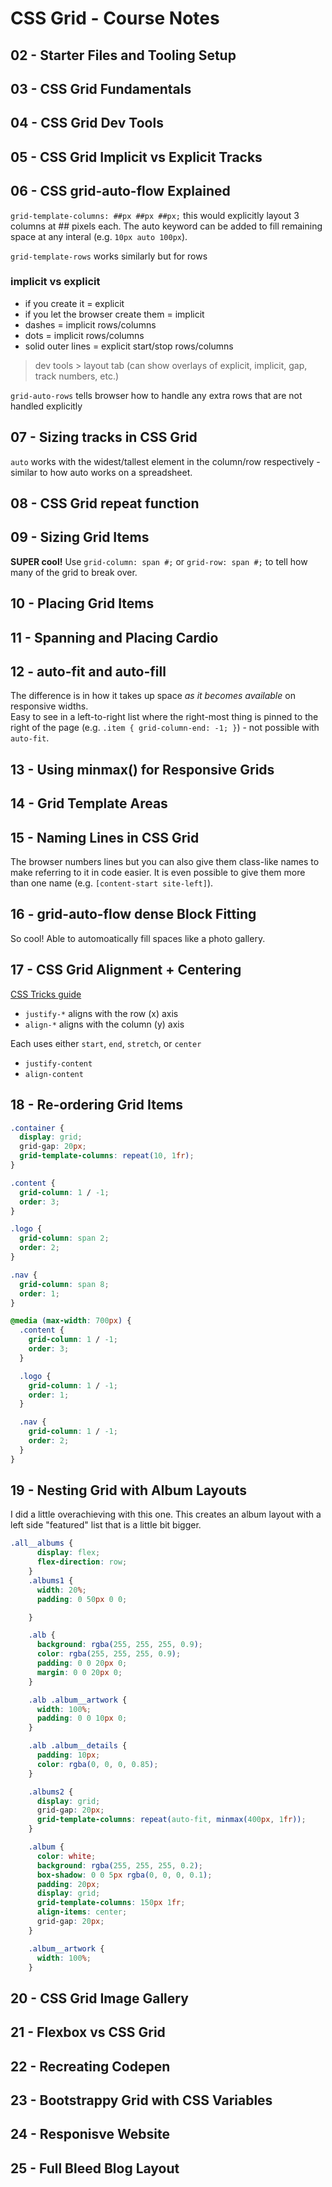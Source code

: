 # CSS Grid - Course Notes

## 02 - Starter Files and Tooling Setup
## 03 - CSS Grid Fundamentals
## 04 - CSS Grid Dev Tools
## 05 - CSS Grid Implicit vs Explicit Tracks
## 06 - CSS grid-auto-flow Explained

`grid-template-columns: ##px ##px ##px;` this would explicitly layout 3 columns at ## pixels each. The auto keyword can be added to fill remaining space at any interal (e.g. `10px auto 100px`).  

`grid-template-rows` works similarly but for rows  

### implicit vs explicit  
- if you create it = explicit
- if you let the browser create them = implicit
- dashes = implicit rows/columns
- dots = implicit rows/columns
- solid outer lines = explicit start/stop rows/columns

> dev tools > layout tab (can show overlays of explicit, implicit, gap, track numbers, etc.)

`grid-auto-rows` tells browser how to handle any extra rows that are not handled explicitly

## 07 - Sizing tracks in CSS Grid
`auto` works with the widest/tallest element in the column/row respectively - similar to how auto works on a spreadsheet.

## 08 - CSS Grid repeat function

## 09 - Sizing Grid Items
**SUPER cool!**
Use `grid-column: span #;` or `grid-row: span #;` to tell how many of the grid to break over.  

## 10 - Placing Grid Items

## 11 - Spanning and Placing Cardio

## 12 - auto-fit and auto-fill

The difference is in how it takes up space _as it becomes available_ on responsive widths.  
Easy to see in a left-to-right list where the right-most thing is pinned to the right of the page (e.g. `.item { grid-column-end: -1; }`) - not possible with `auto-fit`.

## 13 - Using minmax() for Responsive Grids

## 14 - Grid Template Areas

## 15 - Naming Lines in CSS Grid
The browser numbers lines but you can also give them class-like names to make referring to it in code easier. It is even possible to give them more than one name (e.g. `[content-start site-left]`).

## 16 - grid-auto-flow dense Block Fitting

So cool! 
Able to automoatically fill spaces like a photo gallery.

## 17 - CSS Grid Alignment + Centering

[CSS Tricks guide](https://css-tricks.com/snippets/css/complete-guide-grid/)

- `justify-*` aligns with the row (x) axis
- `align-*` aligns with the column (y) axis

Each uses either `start`, `end`, `stretch`, or `center`

- `justify-content`
- `align-content`


## 18 - Re-ordering Grid Items

```css
.container {
  display: grid;
  grid-gap: 20px;
  grid-template-columns: repeat(10, 1fr);
}

.content {
  grid-column: 1 / -1;  
  order: 3;
}

.logo {
  grid-column: span 2;
  order: 2;
}

.nav {
  grid-column: span 8;
  order: 1;
}

@media (max-width: 700px) {
  .content {
    grid-column: 1 / -1;  
    order: 3;
  }

  .logo {
    grid-column: 1 / -1;  
    order: 1;
  }

  .nav {
    grid-column: 1 / -1;  
    order: 2;
  }
}
```

## 19 - Nesting Grid with Album Layouts
I did a little overachieving with this one. This creates an album layout with a left side "featured" list that is a little bit bigger.

```css
.all__albums {
      display: flex;
      flex-direction: row;
    }
    .albums1 {
      width: 20%;
      padding: 0 50px 0 0;

    }

    .alb {
      background: rgba(255, 255, 255, 0.9);
      color: rgba(255, 255, 255, 0.9);
      padding: 0 0 20px 0;
      margin: 0 0 20px 0;
    }

    .alb .album__artwork { 
      width: 100%;
      padding: 0 0 10px 0;
    } 

    .alb .album__details {
      padding: 10px;
      color: rgba(0, 0, 0, 0.85);
    }

    .albums2 {
      display: grid;
      grid-gap: 20px;
      grid-template-columns: repeat(auto-fit, minmax(400px, 1fr));
    }

    .album {
      color: white;
      background: rgba(255, 255, 255, 0.2);
      box-shadow: 0 0 5px rgba(0, 0, 0, 0.1);
      padding: 20px;
      display: grid;
      grid-template-columns: 150px 1fr;
      align-items: center;
      grid-gap: 20px;
    }

    .album__artwork {
      width: 100%;
    }
```

## 20 - CSS Grid Image Gallery


## 21 - Flexbox vs CSS Grid

## 22 - Recreating Codepen

## 23 - Bootstrappy Grid with CSS Variables

## 24 - Responisve Website

## 25 - Full Bleed Blog Layout

